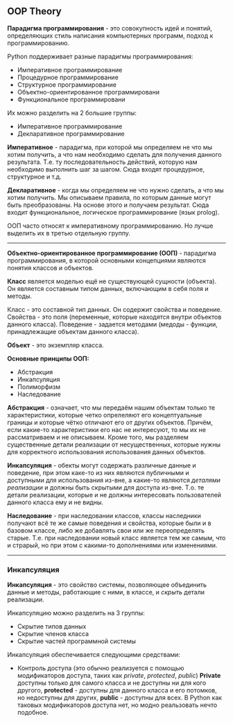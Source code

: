 ## OOP Theory

**Парадигма программирования** - это совокупность идей и понятий, определяющих стиль написания компьютерных программ, подход к программированию.

Python поддерживает разные парадигмы программирования:
* Императивное программирование
* Процедурное программирование
* Структурное программирование
* Объектно-ориентированное программировани
* Функциональное программировани

Их можно разделить на 2 большие группы:
* Императивное программирование
* Декларативное программирование

**Императивное** - парадигма, при которой мы определяем не что мы хотим получить, а что нам необходимо сделать для получения данного результата. Т.е. ту последовательность действий, которую нам необходимо выполнить шаг за шагом. Сюда входят процедурное, структурное и т.д.

**Декларативное** - когда мы определяем не что нужно сделать, а что мы хотим получить. Мы описываем правила, по которым данные могут быть преобразованы. На основе этого и получаем результат. Сюда входит функциональное, логическое программирование (язык prolog).

ООП часто относят к императивному программированию. Но лучше выделить их в третью отдельную группу.

________________________________________________________________________________________________________________________________
**Объектно-ориентированное программирование (ООП)** - парадигма программирования, в которой основными концепциями являются понятия классов и объектов.

**Класс** является моделью ещё не существующей сущности (объекта). Он является составным типом данных, включающим в себя поля и методы. 

Класс - это составной тип данных. Он содержит свойства и поведение. Свойства - это поля (переменные, которые находятся внутри объектов данного класса). Поведение - задается методами (медоды - функции, принадлежащие объектам данного класса).

**Объект** - это экземпляр класса.

**Основные принципы ООП:**
* Абстракция
* Инкапсуляция
* Полиморфизм
* Наследование

**Абстракция** - означает, что мы передаём нашим объектам только те характеристики, которые четко опрелеляют его концептуальные границы и которые чётко отличают его от других объектов. Причём, если какие-то характеристики его нас не интересуют, то мы их не рассматриваем и не описываем. Кроме того, мы разделяем существенные детали реализации от несущественных, которые нужны для корректного использования использования данных объектов.

**Инкапсуляция** - обекты могут содержать различные данные и поведение, при этом каке-то из них являются публичными и доступными для использования из-вне, а какие-то являются *деталями реализации* и должны быть скрытыми для доступа из-вне. Т.о. те детали реализации, которые и не должны интересовать пользователей данного класса ему и не видны.

**Наследование** - при наследовании классов, классы наследники получают всё те же самые поведения и свойства, которые были и в базовом классе, либо же добавлять свои или же переопределять старые. Т.е. при наследовании новый класс является тем же самым, что и страрый, но при этом с какими-то дополнениями или изменениями.

___________________________________________________________________________________________________________________________

### Инкапсуляция 
**Инкапсуляция** - это свойство системы, позволяющее объединить данные и методы, работающие с ними, в классе, и *скрыть* детали реализации.

Инкапсуляцию можно разделить на 3 группы:
* Скрытие типов данных
* Скрытие членов класса
* Скрытие частей программной системы

Инкапсуляция обеспечивается следующими средствами:
* Контроль доступа (это обычно реализуется с помощью модификаторов доступа, таких как *private*, *protected*, *public*)
**Private** доступны только для самого класса и не доступны ни для кого другого, **protected** - доступны для данного класса и его потомков, но недоступны для других, **public** - доступны для всех. В Python как таковых модификаторов доступа нет, но модно реальзовать нечто подобное.




